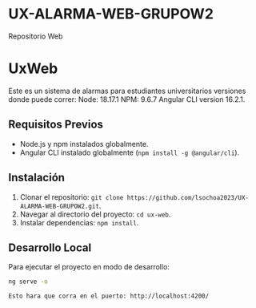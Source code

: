 # UX-ALARMA-WEB-GRUPOW2
Repositorio Web
# UxWeb

Este es un sistema de alarmas para estudiantes universitarios
versiones donde puede correr:
Node: 18.17.1
NPM: 9.6.7
Angular CLI version 16.2.1.

## Requisitos Previos

- Node.js y npm instalados globalmente. 
- Angular CLI instalado globalmente (`npm install -g @angular/cli`). 

## Instalación

1. Clonar el repositorio: `git clone https://github.com/lsochoa2023/UX-ALARMA-WEB-GRUPOW2.git`.
2. Navegar al directorio del proyecto: `cd ux-web`.
3. Instalar dependencias: `npm install`.

## Desarrollo Local

Para ejecutar el proyecto en modo de desarrollo:

```bash
ng serve -o

Esto hara que corra en el puerto: http://localhost:4200/